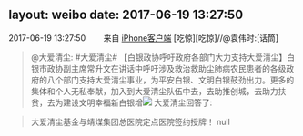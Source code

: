layout: weibo
date: 2017-06-19 13:27:50
---
2017-06-19 13:27:50  &nbsp;&nbsp;&nbsp;&nbsp;&nbsp;&nbsp; 来自 <a href="http://app.weibo.com/t/feed/9ksdit" rel="nofollow">iPhone客户端</a>
[吃惊][吃惊]//@袁伟时:[话筒]
>  @大爱清尘: #大爱清尘# 【白银政协呼吁政府各部门大力支持大爱清尘】白银市政协副主席常升文在讲话中呼吁涉及救治救助尘肺病农民患者的各级政府的八个部门支持大爱清尘事业，为平安白银、文明白银鼓劲出力。更多的集体和个人无私奉献，加入到大爱清尘队伍中去，去助推创城，去助力扶贫，去为建设文明幸福新白银增 ​​​
> <img src="http://wx3.sinaimg.cn/wap720/8069b689ly1fgqao9aoecj20vm0hstc3.jpg" />
>   大爱清尘回答了:

>  大爱清尘基金与靖煤集团总医院定点医院签约授牌！
>  null
